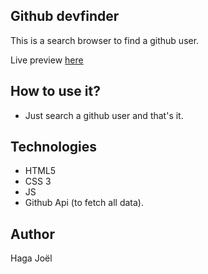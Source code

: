 ## Github devfinder

This is a search browser to find a github user.

Live preview [here](https://github-dev-search-app.netlify.app/)

## How to use it?

- Just search a github user and that's it.

## Technologies

- HTML5
- CSS 3
- JS
- Github Api (to fetch all data).

## Author

Haga Joël
